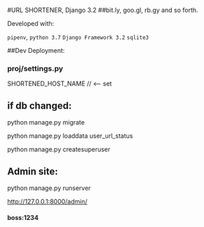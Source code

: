 #URL SHORTENER, Django 3.2
##bit.ly, goo.gl, rb.gy and so forth.

Developed with:

`pipenv`,
`python 3.7`
`Django Framework 3.2`
`sqlite3`

##Dev Deployment:

### proj/settings.py
SHORTENED_HOST_NAME // <-- set         

## if db changed:

python manage.py migrate    

python manage.py loaddata user_url_status

python manage.py createsuperuser

## Admin site:

python manage.py runserver

http://127.0.0.1:8000/admin/    
#### boss:1234



